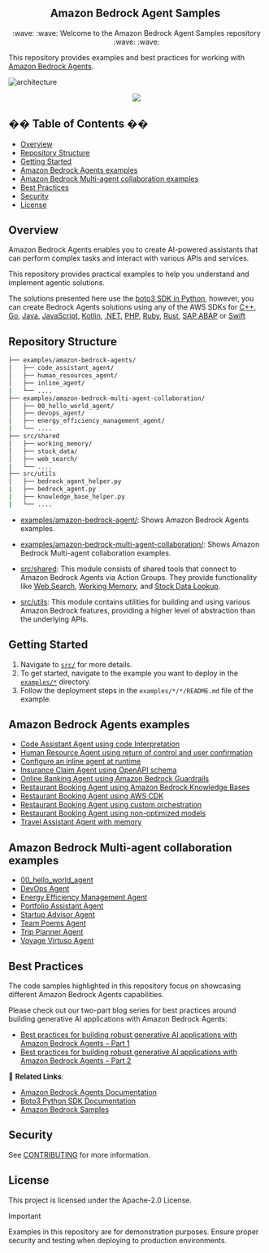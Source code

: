 <h2 align="center">Amazon Bedrock Agent Samples&nbsp;</h2>
<p align="center">
  :wave: :wave: Welcome to the Amazon Bedrock Agent Samples repository :wave: :wave:
</p>

This repository provides examples and best practices for working with [Amazon Bedrock Agents](https://aws.amazon.com/bedrock/agents/). 

![architecture](https://github.com/awslabs/amazon-bedrock-agent-samples/blob/main/images/architecture.gif?raw=true)

<p align="center">
  <a href="/examples/amazon-bedrock-multi-agent-collaboration/startup_advisor_agent/"><img src="https://img.shields.io/badge/Example-Startup_Advisor_Agent-blue" /></a>
</p>

## �� Table of Contents ��

- [Overview](#overview)
- [Repository Structure](#repository-structure)
- [Getting Started](#getting-started)
- [Amazon Bedrock Agents examples](#amazon-bedrock-agents-examples)
- [Amazon Bedrock Multi-agent collaboration examples](#amazon-bedrock-multi-agent-collaboration-examples)
- [Best Practices](#best-practices)
- [Security](#security)
- [License](#license)

## Overview

Amazon Bedrock Agents enables you to create AI-powered assistants that can perform complex tasks and interact with various APIs and services. 

This repository provides practical examples to help you understand and implement agentic solutions.

The solutions presented here use the [boto3 SDK in Python](https://boto3.amazonaws.com/v1/documentation/api/latest/reference/services/bedrock-agent.html), however, you can create Bedrock Agents solutions using any of the AWS SDKs for [C++](https://sdk.amazonaws.com/cpp/api/LATEST/aws-cpp-sdk-bedrock-agent/html/annotated.html), [Go](https://docs.aws.amazon.com/sdk-for-go/api/service/bedrockagent/), [Java](https://sdk.amazonaws.com/java/api/latest/software/amazon/awssdk/services/bedrockagent/package-summary.html), [JavaScript](https://docs.aws.amazon.com/AWSJavaScriptSDK/v3/latest/client/bedrock-agent/), [Kotlin](https://sdk.amazonaws.com/kotlin/api/latest/bedrockagent/index.html), [.NET](https://docs.aws.amazon.com/sdkfornet/v3/apidocs/items/BedrockAgent/NBedrockAgent.html), [PHP](https://docs.aws.amazon.com/aws-sdk-php/v3/api/namespace-Aws.BedrockAgent.html), [Ruby](https://docs.aws.amazon.com/sdk-for-ruby/v3/api/Aws/BedrockAgent.html), [Rust](https://docs.rs/aws-sdk-bedrockagent/latest/aws_sdk_bedrockagent/), [SAP ABAP](https://docs.aws.amazon.com/sdk-for-sap-abap/v1/api/latest/bdr/index.html) or [Swift](https://sdk.amazonaws.com/swift/api/awsbedrockruntime/0.34.0/documentation/awsbedrockruntime)

## Repository Structure

```bash
├── examples/amazon-bedrock-agents/
│   ├── code_assistant_agent/
│   ├── human_resources_agent/
│   ├── inline_agent/
|   └── ....
├── examples/amazon-bedrock-multi-agent-collaboration/
│   ├── 00_hello_world_agent/
│   ├── devops_agent/
│   ├── energy_efficiency_management_agent/
|   └── ....
├── src/shared
│   ├── working_memory/
│   ├── stock_data/
│   ├── web_search/
|   └── ....
├── src/utils
│   ├── bedrock_agent_helper.py
|   ├── bedrock_agent.py
|   ├── knowledge_base_helper.py
|   └── ....
```

- [examples/amazon-bedrock-agent/](/examples/amazon-bedrock-agent/): Shows Amazon Bedrock Agents examples.

- [examples/amazon-bedrock-multi-agent-collaboration/](/examples/amazon-bedrock-multi-agent-collaboration/): Shows Amazon Bedrock Multi-agent collaboration examples.

- [src/shared](/src/shared/): This module consists of shared tools that connect to Amazon Bedrock Agents via Action Groups. They provide functionality like [Web Search](/src/shared/file_store/), [Working Memory](/src/shared/working_memory/), and [Stock Data Lookup](/src/shared/stock_data/).

- [src/utils](/src/utils/): This module contains utilities for building and using various Amazon Bedrock features, providing a higher level of abstraction than the underlying APIs.

## Getting Started

1. Navigate to [`src/`](/src/) for more details.
2. To get started, navigate to the example you want to deploy in the [`examples/*`](/examples/) directory. 
3. Follow the deployment steps in the `examples/*/*/README.md` file of the example. 

## Amazon Bedrock Agents examples

- [Code Assistant Agent using code Interpretation](/examples/amazon-bedrock-agents/code_assistant_agent/)
- [Human Resource Agent using return of control and user confirmation](/examples/amazon-bedrock-agents/human_resources_agent/)
- [Configure an inline agent at runtime](/examples/amazon-bedrock-agents/inline_agent/)
- [Insurance Claim Agent using OpenAPI schema](/examples/amazon-bedrock-agents/insurance_claims_agent/)
- [Online Banking Agent using Amazon Bedrock Guardrails](/examples/amazon-bedrock-agents/online_banking_agent/)
- [Restaurant Booking Agent using Amazon Bedrock Knowledge Bases](/examples/amazon-bedrock-agents/restaurant_agent/)
- [Restaurant Booking Agent using AWS CDK](/examples/amazon-bedrock-agents/booking_cdk_agent/)
- [Restaurant Booking Agent using custom orchestration](/examples/amazon-bedrock-agents/restaurant_booking_custom_orchestration_agent/)
- [Restaurant Booking Agent using non-optimized models](/examples/amazon-bedrock-agents/restaurant_booking_mistral_agent/)
- [Travel Assistant Agent with memory](/examples/amazon-bedrock-agents/travel_assistant_agent/)

## Amazon Bedrock Multi-agent collaboration examples

- [00_hello_world_agent](/examples/amazon-bedrock-multi-agent-collaboration/00_hello_world_agent/)
- [DevOps Agent](/examples/amazon-bedrock-multi-agent-collaboration/devops_agent/)
- [Energy Efficiency Management Agent](/examples/amazon-bedrock-multi-agent-collaboration/energy_efficiency_management_agent/)
- [Portfolio Assistant Agent](/examples/amazon-bedrock-multi-agent-collaboration/portfolio_assistant_agent/)
- [Startup Advisor Agent](/examples/amazon-bedrock-multi-agent-collaboration/startup_advisor_agent/)
- [Team Poems Agent](/examples/amazon-bedrock-multi-agent-collaboration/team_poems_agent/)
- [Trip Planner Agent](/examples/amazon-bedrock-multi-agent-collaboration/trip_planner_agent/)
- [Voyage Virtuso Agent](/examples/amazon-bedrock-multi-agent-collaboration/voyage_virtuoso_agent/)

## Best Practices

The code samples highlighted in this repository focus on showcasing different Amazon Bedrock Agents capabilities.

Please check out our two-part blog series for best practices around building generative AI applications with Amazon Bedrock Agents: 

- [Best practices for building robust generative AI applications with Amazon Bedrock Agents – Part 1](https://aws.amazon.com/blogs/machine-learning/best-practices-for-building-robust-generative-ai-applications-with-amazon-bedrock-agents-part-1/)
- [Best practices for building robust generative AI applications with Amazon Bedrock Agents – Part 2](https://aws.amazon.com/blogs/machine-learning/best-practices-for-building-robust-generative-ai-applications-with-amazon-bedrock-agents-part-2/)


🔗 **Related Links**:

- [Amazon Bedrock Agents Documentation](https://docs.aws.amazon.com/bedrock/latest/userguide/agents.html)
- [Boto3 Python SDK Documentation](https://boto3.amazonaws.com/v1/documentation/api/latest/reference/services/bedrock-agent.html)
- [Amazon Bedrock Samples](https://github.com/aws-samples/amazon-bedrock-samples/tree/main)


## Security

See [CONTRIBUTING](CONTRIBUTING.md#security-issue-notifications) for more information.

## License

This project is licensed under the Apache-2.0 License.

> [!IMPORTANT]
> Examples in this repository are for demonstration purposes. 
> Ensure proper security and testing when deploying to production environments.
